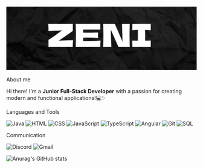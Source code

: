![Header](https://github.com/egordawuw3/assets/blob/main/%D0%9D%D0%BE%D0%B2%D1%8B%D0%B8%CC%86%20%D0%BF%D1%80%D0%BE%D0%B5%D0%BA%D1%82.png)

About me

Hi there! I'm a **Junior Full-Stack Developer** with a passion for creating modern and functional applications!💻✨

Languages and Tools

![Java](https://img.shields.io/badge/Java-1A1A1A?style=for-the-badge&logo=java&logoColor=E76F00)
![HTML](https://img.shields.io/badge/HTML-1A1A1A?style=for-the-badge&logo=html5&logoColor=FF4500)
![CSS](https://img.shields.io/badge/CSS-1A1A1A?style=for-the-badge&logo=css3&logoColor=1572B6)
![JavaScript](https://img.shields.io/badge/JavaScript-1A1A1A?style=for-the-badge&logo=javascript&logoColor=F1E05A)
![TypeScript](https://img.shields.io/badge/TypeScript-1A1A1A?style=for-the-badge&logo=typescript&logoColor=007ACC)
![Angular](https://img.shields.io/badge/Angular-1A1A1A?style=for-the-badge&logo=angular&logoColor=DD0031)
![Git](https://img.shields.io/badge/Git-1A1A1A?style=for-the-badge&logo=git&logoColor=F14E32)
![SQL](https://img.shields.io/badge/SQL-1A1A1A?style=for-the-badge&logo=postgresql&logoColor=336791)

Communication

![Discord](https://img.shields.io/badge/Discord-1A1A1A?style=for-the-badge&logo=discord&logoColor=5865F2)
![Gmail](https://img.shields.io/badge/Gmail-1A1A1A?style=for-the-badge&logo=gmail&logoColor=EA4335)

![Anurag's GitHub stats](https://github-readme-stats.vercel.app/api?username=egordawuw3&show_icons=true&theme=radical)




